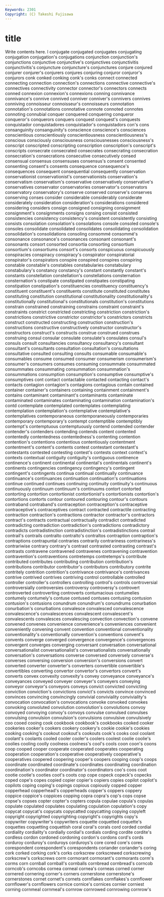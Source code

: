 ```yaml
---
Keywords: 2301 
Copyright: (C) Takeshi Fujisawa
---
```


# title

Write contents here.
l
conjugate conjugated conjugates conjugating conjugation conjugation's conjugations conjunction conjunction's conjunctions
conjunctive conjunctive's conjunctives conjunctivitis conjunctivitis's conjuncture conjuncture's conjunctures conjure conjured
conjurer conjurer's conjurers conjures conjuring conjuror conjuror's conjurors conk conked
conking conk's conks connect connected connecting connection connection's connections connective
connective's connectives connectivity connector connector's connectors connects conned connexion connexion's
connexions conning connivance connivance's connive connived conniver conniver's connivers connives
conniving connoisseur connoisseur's connoisseurs connotation connotation's connotations connotative connote connoted
connotes connoting connubial conquer conquered conquering conqueror conqueror's conquerors conquers
conquest conquest's conquests conquistador conquistadores conquistador's conquistadors con's cons consanguinity
consanguinity's conscience conscience's consciences conscientious conscientiously conscientiousness conscientiousness's conscious consciously
consciousness consciousnesses consciousness's conscript conscripted conscripting conscription conscription's conscript's conscripts
consecrate consecrated consecrates consecrating consecration consecration's consecrations consecutive consecutively consed
consensual consensus consensuses consensus's consent consented consenting consent's consents consequence
consequence's consequences consequent consequential consequently conservation conservationist conservationist's conservationists conservation's
conservatism conservatism's conservative conservatively conservative's conservatives conservator conservatories conservator's conservators
conservatory conservatory's conserve conserved conserve's conserves conserving conses consider considerable
considerably considerate considerately consideration consideration's considerations considered considering considers consign
consigned consigning consignment consignment's consignments consigns consing consist consisted consistencies
consistency consistency's consistent consistently consisting consists consolation consolation's consolations console
consoled console's consoles consolidate consolidated consolidates consolidating consolidation consolidation's consolidations
consoling consommé consommé's consonance consonance's consonances consonant consonant's consonants consort
consorted consortia consorting consortium consortium's consortiums consort's consorts conspicuous conspicuously
conspiracies conspiracy conspiracy's conspirator conspiratorial conspirator's conspirators conspire conspired conspires
conspiring constable constable's constables constabularies constabulary constabulary's constancy constancy's constant
constantly constant's constants constellation constellation's constellations consternation consternation's constipate constipated
constipates constipating constipation constipation's constituencies constituency constituency's constituent constituent's constituents
constitute constituted constitutes constituting constitution constitutional constitutionality constitutionality's constitutionally constitutional's
constitutionals constitution's constitutions constrain constrained constraining constrains constraint constraint's constraints
constrict constricted constricting constriction constriction's constrictions constrictive constrictor constrictor's constrictors
constricts construct constructed constructing construction construction's constructions constructive constructively constructor
constructor's constructors construct's constructs construe construed construes construing consul consular
consulate consulate's consulates consul's consuls consult consultancies consultancy consultancy's consultant
consultant's consultants consultation consultation's consultations consultative consulted consulting consults consumable
consumable's consumables consume consumed consumer consumerism consumerism's consumer's consumers consumes
consuming consummate consummated consummates consummating consummation consummation's consummations consumption consumption's
consumptive consumptive's consumptives cont contact contactable contacted contacting contact's contacts
contagion contagion's contagions contagious contain contained container container's containers containing
containment containment's contains contaminant contaminant's contaminants contaminate contaminated contaminates contaminating
contamination contamination's contd contemplate contemplated contemplates contemplating contemplation contemplation's contemplative
contemplative's contemplatives contemporaneous contemporaneously contemporaries contemporary contemporary's contempt contemptible contemptibly
contempt's contemptuous contemptuously contend contended contender contender's contenders contending contends
content contented contentedly contentedness contentedness's contenting contention contention's contentions contentious
contentiously contentment contentment's content's contents contest contestant contestant's contestants contested
contesting contest's contests context context's contexts contextual contiguity contiguity's contiguous
continence continence's continent continental continental's continentals continent's continents contingencies contingency
contingency's contingent contingent's contingents continua continual continually continuance continuance's continuances
continuation continuation's continuations continue continued continues continuing continuity continuity's continuous
continuously continuum continuum's continuums contort contorted contorting contortion contortionist contortionist's
contortionists contortion's contortions contorts contour contoured contouring contour's contours contraband
contraband's contraception contraception's contraceptive contraceptive's contraceptives contract contracted contractile contracting
contraction contraction's contractions contractor contractor's contractors contract's contracts contractual contractually
contradict contradicted contradicting contradiction contradiction's contradictions contradictory contradicts contradistinction contradistinction's
contradistinctions contrail contrail's contrails contralto contralto's contraltos contraption contraption's contraptions
contrapuntal contraries contrarily contrariness contrariness's contrariwise contrary contrary's contrast contrasted
contrasting contrast's contrasts contravene contravened contravenes contravening contravention contravention's contraventions
contretemps contretemps's contribute contributed contributes contributing contribution contribution's contributions contributor
contributor's contributors contributory contrite contritely contrition contrition's contrivance contrivance's contrivances
contrive contrived contrives contriving control controllable controlled controller controller's controllers
controlling control's controls controversial controversially controversies controversy controversy's controvert controverted
controverting controverts contumacious contumelies contumely contumely's contuse contused contuses contusing
contusion contusion's contusions conundrum conundrum's conundrums conurbation conurbation's conurbations convalesce
convalesced convalescence convalescence's convalescences convalescent convalescent's convalescents convalesces convalescing convection
convection's convene convened convenes convenience convenience's conveniences convenient conveniently convening
convent convention conventional conventionality conventionality's conventionally convention's conventions convent's convents
converge converged convergence convergence's convergences convergent converges converging conversant conversation
conversational conversationalist conversationalist's conversationalists conversationally conversation's conversations converse conversed conversely
converse's converses conversing conversion conversion's conversions convert converted converter converter's
converters convertible convertible's convertibles converting convertor convertor's convertors convert's converts
convex convexity convexity's convey conveyance conveyance's conveyances conveyed conveyer conveyer's
conveyers conveying conveyor conveyor's conveyors conveys convict convicted convicting conviction
conviction's convictions convict's convicts convince convinced convinces convincing convincingly convivial
conviviality conviviality's convocation convocation's convocations convoke convoked convokes convoking convoluted
convolution convolution's convolutions convoy convoyed convoying convoy's convoys convulse convulsed
convulses convulsing convulsion convulsion's convulsions convulsive convulsively coo cooed cooing
cook cookbook cookbook's cookbooks cooked cooker cookeries cooker's cookers cookery
cookery's cookie cookie's cookies cooking cooking's cookout cookout's cookouts cook's
cooks cool coolant coolant's coolants cooled cooler cooler's coolers coolest
coolie coolie's coolies cooling coolly coolness coolness's cool's cools coon
coon's coons coop cooped cooper cooperate cooperated cooperates cooperating cooperation
cooperation's cooperative cooperatively cooperative's cooperatives coopered coopering cooper's coopers cooping
coop's coops coordinate coordinated coordinate's coordinates coordinating coordination coordination's coordinator
coordinator's coordinators coo's coos coot cootie cootie's cooties coot's coots
cop cope copeck copeck's copecks coped cope's copes copied copier
copier's copiers copies copilot copilot's copilots coping coping's copings copious
copiously copped copper copperhead copperhead's copperheads copper's coppers coppery coppice
coppice's coppices copping copra copra's cop's cops copse copse's copses
copter copter's copters copula copulae copula's copulas copulate copulated copulates
copulating copulation copulation's copy copycat copycat's copycats copycatted copycatting copying
copyleft copyright copyrighted copyrighting copyright's copyrights copy's copywriter copywriter's copywriters
coquette coquetted coquette's coquettes coquetting coquettish coral coral's corals cord
corded cordial cordiality cordiality's cordially cordial's cordials cording cordite cordite's
cordless cordon cordoned cordoning cordon's cordons cord's cords corduroy corduroy's
corduroys corduroys's core cored core's cores corespondent corespondent's corespondents coriander
coriander's coring cork corked corking cork's corks corkscrew corkscrewed corkscrewing
corkscrew's corkscrews corm cormorant cormorant's cormorants corm's corms corn cornball
cornball's cornballs cornbread cornbread's corncob corncob's corncobs cornea corneal cornea's
corneas corned corner cornered cornering corner's corners cornerstone cornerstone's cornerstones
cornet cornet's cornets cornflakes cornflakes's cornflower cornflower's cornflowers cornice cornice's
cornices cornier corniest corning cornmeal cornmeal's cornrow cornrowed cornrowing cornrow's
